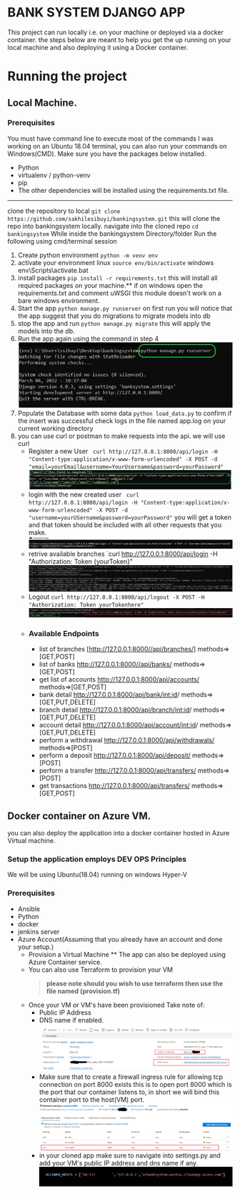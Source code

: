 # BANK SYSTEM DJANGO APP
This project can run locally i.e. on your machine or deployed via a docker container. the steps below are meant to help you get the up running on your local machine and also deploying it using a Docker container.

#  Running the project
## Local Machine.
### Prerequisites
You must have command line to execute most of the commands I was working on an Ubuntu 18.04 terminal, you can also run your commands on Windows(CMD).
Make sure you have the packages below installed.
 - Python
 - virtualenv / python-venv
 - pip
 - The other dependencies will be installed using the requirements.txt file.
 ---
 clone the repository to local `git clone https://github.com/sakhilesibuyi/bankingsystem.git` this will clone the repo into bankingsystem locally.
 navigate into the cloned repo `cd bankingsystem` 
 While inside the bankingsystem Directory/folder Run the following using cmd/terminal session
 1. Create python environment `python -m venv env`
 2. activate your environment linux `source env/bin/activate` windows env\Scripts\activate.bat
 3. install packages `pip install -r requirements.txt` this will install all required packages on your machine.** if on windows open the requirements.txt and comment uWSGI this   module doesn't work on a bare windows environment. 
 4. Start the app `python manage.py runserver` on first run you will notice that the app suggest that you do migrations to migrate models into db
 5. stop the app and run `python manage.py migrate` this will apply the models into the db.
 6. Run the app again using the command in step 4
 ![run app](images/run_app_after_migrate.png)
 7. Populate the Database with some data `python load_data.py` to confirm if the insert was successful check logs in the file named app.log on your current working directory
 8. you can use curl or postman to make requests into the api. we will use curl
    - Register a new User ` curl http://127.0.0.1:8000/api/login -H "Content-type:application/x-www-form-urlencoded" -X POST -d "email=yourEmail&username=YourUsername&password=yourPassword"`
    ![Register user](images/new_user.png)
    - login with the new created user ` curl http://127.0.0.1:8000/api/login -H "Content-type:application/x-www-form-urlencoded" -X POST -d "username=yourUSername&password=yourPassword"` you will get a token and that token should be included with all other requests that you make.
    ![Login](images/login.PNG)
    - retrive available branches `curl http://127.0.0.1:8000/api/login -H "Authorization: Token {yourToken}"
    ![Branches](images/branches.PNG)
    - Logout `curl http://127.0.0.1:8000/api/logout -X POST -H "Authorization: Token yourTokenhere"`
    ![LOGOUT](images/logout.png)
    - ### Available Endpoints
      * list of branches  [http://127.0.0.1:8000//api/branches/]   methods=>[GET,POST]
      * list of banks http://127.0.0.1:8000//api/banks/  methods=>[GET,POST]
      * get list of accounts http://127.0.0.1:8000/api/accounts/  methods=>[GET,POST]
      * bank detail http://127.0.0.1:8000/api/bank/<int:id>/  methods=>[GET,PUT,DELETE]
      * branch detail http://127.0.0.1:8000/api/branch/<int:id>/   methods=>[GET,PUT,DELETE]
      * account detail http://127.0.0.1:8000/api/account/<int:id>/   methods=>[GET,PUT,DELETE]
      * perform a withdrawal http://127.0.0.1:8000/api/withdrawals/  methods=>[POST]
      * perform a deposit http://127.0.0.1:8000/api/deposit/ methods=>[POST]
      * perform a transfer http://127.0.0.1:8000/api/transfers/ methods=>[POST]
      * get transactions http://127.0.0.1:8000/api/transfers/ methods=>[GET,POST]
## Docker container on Azure VM.
you can also deploy the application into a docker container hosted in Azure Virtual machine.

### Setup the application employs DEV OPS Principles
We will be using Ubuntu(18.04) running on windows Hyper-V
### Prerequisites
- Ansible
- Python
- docker
- jenkins server
- Azure Account(Assuming that you already have an account and done your setup.)
  - Provision a Virtual Machine ** The app can also be deployed using  Azure Container service.
  - You can also use Terraform to provision your VM 
     > **please note should you wish to use terraform then use the file named  (provision.tf)**
  - Once your VM or VM's have been provisioned Take note of:
     - Public IP Address
     - DNS name if enabled.
     ![VM dteails](images/azure_vm_details.png)
     - Make sure that to create a firewall ingress rule for allowing tcp connection on port 8000 exists this is to open port 8000 which is the port that our container listens to, in short we will bind this container port to the host(VM) port.
     ![firewall rule](images/firewal_rule.png)
     - in your cloned app make sure to navigate into settings.py and add your VM's public IP address and dns name if any.
     ![allowed hosts](images/allowed_hosts.png)
